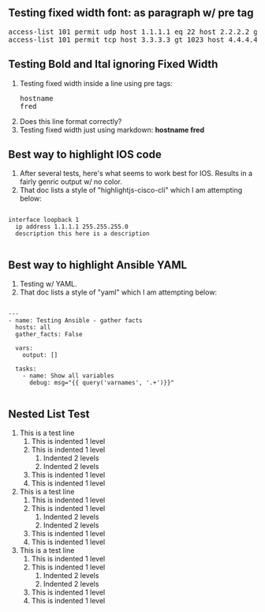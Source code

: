 
## Testing fixed width font: as paragraph w/ pre tag

<pre>
access-list 101 permit udp host 1.1.1.1 eq 22 host 2.2.2.2 gt 1023
access-list 101 permit tcp host 3.3.3.3 gt 1023 host 4.4.4.4 lt 1024
</pre>

## Testing Bold and Ital ignoring Fixed Width

1. Testing fixed width inside a line using pre tags: <pre>hostname fred</pre>
1. Does this line format correctly?
1. Testing fixed width just using markdown: **hostname fred**

## Best way to highlight IOS code

1. After several tests, here's what seems to work best for IOS. Results in a fairly genric output w/ no color.
1. That doc lists a style of "highlightjs-cisco-cli" which I am attempting below:

<pre><code class="highlightjs-cisco-cli">
interface loopback 1
  ip address 1.1.1.1 255.255.255.0
  description this here is a description
  </code></pre>

## Best way to highlight Ansible YAML

1. Testing w/ YAML.
1. That doc lists a style of "yaml" which I am attempting below:

<pre><code class="yaml">
---
- name: Testing Ansible - gather facts
  hosts: all
  gather_facts: False

  vars:
    output: []

  tasks:
    - name: Show all variables
      debug: msg="{{ query('varnames', '.+')}}"
  </code></pre>

## Nested List Test

1. This is a test line
   1. This is indented 1 level
   2. This is indented 1 level
      1. Indented 2 levels
      2. Indented 2 levels
   3. This is indented 1 level
   4. This is indented 1 level
1. This is a test line
   1. This is indented 1 level
   2. This is indented 1 level
      1. Indented 2 levels
      2. Indented 2 levels
   3. This is indented 1 level
   4. This is indented 1 level
1. This is a test line
   1. This is indented 1 level
   2. This is indented 1 level
      1. Indented 2 levels
      2. Indented 2 levels
   3. This is indented 1 level
   4. This is indented 1 level